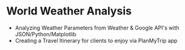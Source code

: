 # World Weather Analysis
* Analyzing Weather Parameters from Weather & Google API's with JSON/Python/Matplotlib
* Creating a Travel Itinerary for clients to enjoy via PlanMyTrip app
